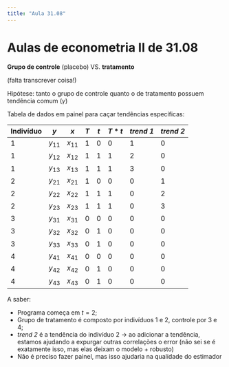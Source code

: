 ```yaml
---
title: "Aula 31.08"
---
```


# Aulas de econometria II de 31.08

**Grupo de controle** (placebo) VS. **tratamento**

(falta transcrever coisa!)

Hipótese: tanto o grupo de controle quanto o de tratamento possuem tendência comum ($\gamma$)

Tabela de dados em painel para caçar tendências específicas:

| Indivíduo | $y$ | $x$ | $T$ | $t$ | $T * t$ | _trend 1_ | _trend 2_ |
|-----------|---|---|---|---|-------|---------|---------|
| 1 | $y_{11}$ | $x_{11}$ | 1 | 0 | 0 | 1 | 0 |
| 1 | $y_{12}$ | $x_{12}$ | 1 | 1 | 1 | 2 | 0 |
| 1 | $y_{13}$ | $x_{13}$ | 1 | 1 | 1 | 3 | 0 |
| 2 | $y_{21}$ | $x_{21}$ | 1 | 0 | 0 | 0 | 1 |
| 2 | $y_{22}$ | $x_{22}$ | 1 | 1 | 1 | 0 | 2 |
| 2 | $y_{23}$ | $x_{23}$ | 1 | 1 | 1 | 0 | 3 |
| 3 | $y_{31}$ | $x_{31}$ | 0 | 0 | 0 | 0 | 0 |
| 3 | $y_{32}$ | $x_{32}$ | 0 | 1 | 0 | 0 | 0 |
| 3 | $y_{33}$ | $x_{33}$ | 0 | 1 | 0 | 0 | 0 |
| 4 | $y_{41}$ | $x_{41}$ | 0 | 0 | 0 | 0 | 0 |
| 4 | $y_{42}$ | $x_{42}$ | 0 | 1 | 0 | 0 | 0 |
| 4 | $y_{43}$ | $x_{43}$ | 0 | 1 | 0 | 0 | 0 |

A saber:

- Programa começa em $t = 2$;
- Grupo de tratamento é composto por indivíduos 1 e 2, controle por 3 e 4;
- _trend 2_ é a tendência do indivíduo 2 -> ao adicionar a tendência, estamos ajudando a expurgar outras correlações o error (não sei se é exatamente isso, mas elas deixam o modelo + robusto)
- Não é preciso fazer painel, mas isso ajudaria na qualidade do estimador